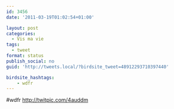 ```yaml
---
id: 3456
date: '2011-03-19T01:02:54+01:00'

layout: post
categories:
  - Vis ma vie
tags:
  - tweet
format: status
publish_social: no
guid: 'http://tweets.local/?birdsite_tweet=48912293710397440'

birdsite_hashtags:
    - wdfr
---
```


\#wdfr http://twitpic.com/4auddm